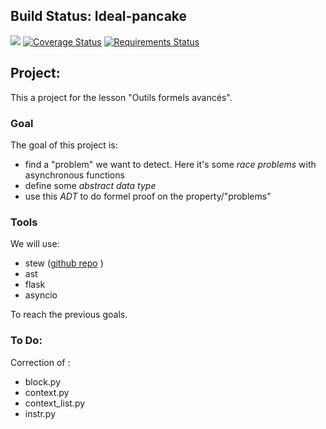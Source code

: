 ## Build Status: Ideal-pancake

![](https://travis-ci.org/mencattini/ideal-pancake.svg?branch=master)  [![Coverage Status](https://coveralls.io/repos/github/mencattini/ideal-pancake/badge.svg?branch=master)](https://coveralls.io/github/mencattini/ideal-pancake?branch=master)  [![Requirements Status](https://requires.io/github/mencattini/ideal-pancake/requirements.svg?branch=master)](https://requires.io/github/mencattini/ideal-pancake/requirements/?branch=master)


## Project:
This a project for the lesson "Outils formels avancés".

### Goal
The goal of this project is:

 * find a "problem" we want to detect. Here it's some _race problems_ with asynchronous functions
 * define some _abstract data type_ 
 * use this _ADT_ to do formel proof on the property/"problems"

### Tools

We will use:

* stew ([github repo](https://github.com/kyouko-taiga/stew) )
* ast
* flask
* asyncio

To reach the previous goals.

### To Do:
 Correction of :
 
  * block.py
  * context.py
  * context_list.py
  * instr.py
